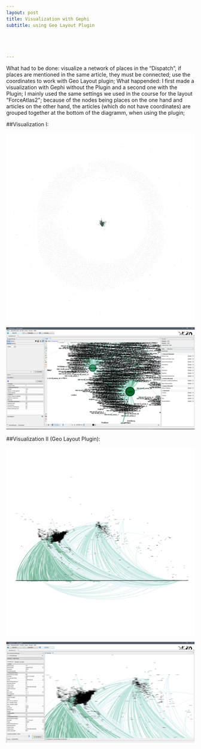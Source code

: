 ```yaml
---
layout: post
title: Visualization with Gephi
subtitle: using Geo Layout Plugin




---
```

What had to be done: visualize a network of places in the “Dispatch”, if places are mentioned in the same article, they must be connected; use the coordinates to work with Geo Layout plugin;
What happended: I first made a visualization with Gephi without the Plugin and a second one with the Plugin; I mainly used the same settings we used in the course for the layout "ForceAtlas2"; because of the nodes being places on the one hand and articles on the other hand, the articles (which do not have coordinates) are grouped together at the bottom of the diagramm, when using the plugin;

##Visualization I:

![image Visualization](/img/net/net2-2.png)

![image Visualization](/img/net/net2.png)

##Visualization II (Geo Layout Plugin):

![image Visualization](/img/net/net2-geo1.png)

![image Visualization](/img/net/net2-geo.png)
